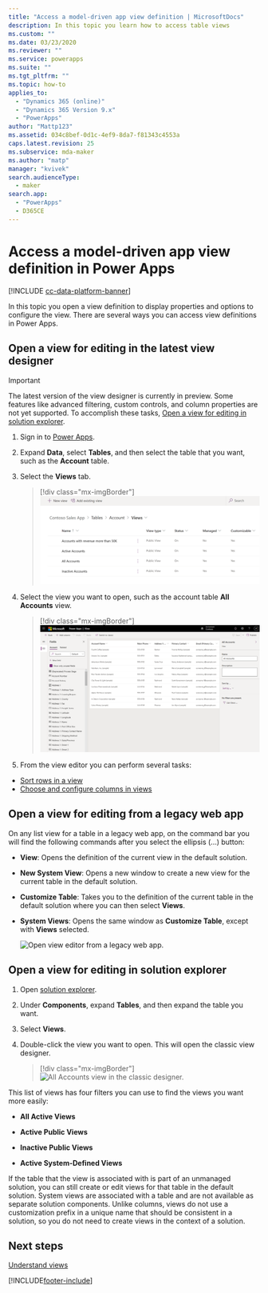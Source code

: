 ```yaml
---
title: "Access a model-driven app view definition | MicrosoftDocs"
description: In this topic you learn how to access table views
ms.custom: ""
ms.date: 03/23/2020
ms.reviewer: ""
ms.service: powerapps
ms.suite: ""
ms.tgt_pltfrm: ""
ms.topic: how-to
applies_to: 
  - "Dynamics 365 (online)"
  - "Dynamics 365 Version 9.x"
  - "PowerApps"
author: "Mattp123"
ms.assetid: 034c8bef-0d1c-4ef9-8da7-f81343c4553a
caps.latest.revision: 25
ms.subservice: mda-maker
ms.author: "matp"
manager: "kvivek"
search.audienceType: 
  - maker
search.app: 
  - "PowerApps"
  - D365CE
---
```

# Access a model-driven app view definition in Power Apps

[!INCLUDE [cc-data-platform-banner](../../includes/cc-data-platform-banner.md)]

In this topic you open a view definition to display properties and options to configure the view. There are several ways you can access view definitions in Power Apps. 

## Open a view for editing in the latest view designer

> [!IMPORTANT]
> The latest version of the view designer is currently in preview. Some features like advanced filtering, custom controls, and column properties are not yet supported. To accomplish these tasks, [Open a view for editing in solution explorer](#open-a-view-for-editing-in-solution-explorer).

1.  Sign in to [Power Apps](https://make.powerapps.com/?utm_source=padocs&utm_medium=linkinadoc&utm_campaign=referralsfromdoc).  

2.  Expand **Data**, select **Tables**, and then select the table that you want, such as the **Account** table.   

3. Select the **Views** tab.

    > [!div class="mx-imgBorder"] 
    > ![Account view definitions.](media/account-view-definitions.png)

4. Select the view you want to open, such as the account table **All Accounts** view.

    > [!div class="mx-imgBorder"] 
    > ![All Accounts view.](media/account-view-designer.png)

5. From the view editor you can perform several tasks: 
 
- [Sort rows in a view](configure-sorting.md)
- [Choose and configure columns in views](choose-and-configure-columns.md)

## Open a view for editing from a legacy web app
On any list view for a table in a legacy web app, on the command bar you will find the following commands after you select the ellipsis (...) button:  

- **View**: Opens the definition of the current view in the default solution.  
  
- **New System View**: Opens a new window to create a new view for the current table in the default solution.  
  
- **Customize Table**: Takes you to the definition of the current table in the default solution where you can then select **Views**.  
  
- **System Views**: Opens the same window as **Customize Table**, except with **Views** selected.  

   ![Open view editor from a legacy web app.](media/open-view-editor-from-view.png)

## Open a view for editing in solution explorer 
1.  Open [solution explorer](advanced-navigation.md#solution-explorer).  
  
2.  Under **Components**, expand **Tables**, and then expand the table you want.  
  
3.  Select **Views**.  
  
4.  Double-click the view you want to open. This will open the classic view designer.
    
    > [!div class="mx-imgBorder"] 
    > ![All Accounts view in the classic designer.](media/all-accounts-view.png)

 This list of views has four filters you can use to find the views you want more easily:  
  
- **All Active Views**  

- **Active Public Views**  

- **Inactive Public Views**  

- **Active System-Defined Views**  
  
 If the table that the view is associated with is part of an unmanaged solution, you can still create or edit views for that table in the default solution. System views are associated with a table and are not available as separate solution components. Unlike columns, views do not use a customization prefix in a unique name that should be consistent in a solution, so you do not need to create views in the context of a solution. 
 
## Next steps
[Understand views](create-edit-views.md)




[!INCLUDE[footer-include](../../includes/footer-banner.md)]